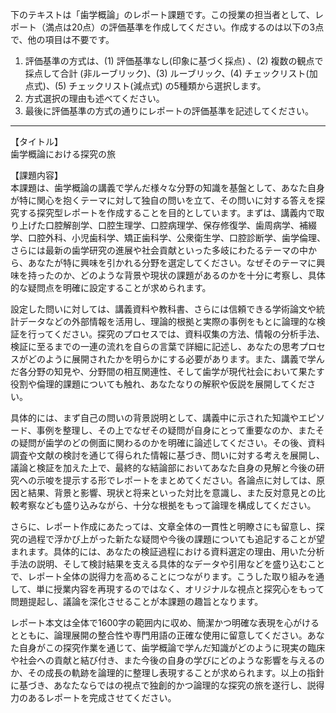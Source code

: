 下のテキストは「歯学概論」のレポート課題です。この授業の担当者として、レポート（満点は20点）の評価基準を作成してください。作成するのは以下の3点で、他の項目は不要です。

1. 評価基準の方式は、(1) 評価基準なし(印象に基づく採点) 、(2) 複数の観点で採点して合計  (非ルーブリック)、(3) ルーブリック、(4) チェックリスト(加点式)、(5) チェックリスト(減点式) の5種類から選択します。
2. 方式選択の理由も述べてください。
3. 最後に評価基準の方式の通りにレポートの評価基準を記述してください。

---------------------------------------
【タイトル】  
歯学概論における探究の旅

【課題内容】  
本課題は、歯学概論の講義で学んだ様々な分野の知識を基盤として、あなた自身が特に関心を抱くテーマに対して独自の問いを立て、その問いに対する答えを探究する探究型レポートを作成することを目的としています。まずは、講義内で取り上げた口腔解剖学、口腔生理学、口腔病理学、保存修復学、歯周病学、補綴学、口腔外科、小児歯科学、矯正歯科学、公衆衛生学、口腔診断学、歯学倫理、さらには最新の歯学研究の進展や社会貢献といった多岐にわたるテーマの中から、あなたが特に興味を引かれる分野を選定してください。なぜそのテーマに興味を持ったのか、どのような背景や現状の課題があるのかを十分に考察し、具体的な疑問点を明確に設定することが求められます。

設定した問いに対しては、講義資料や教科書、さらには信頼できる学術論文や統計データなどの外部情報を活用し、理論的根拠と実際の事例をもとに論理的な検証を行ってください。探究のプロセスでは、資料収集の方法、情報の分析手法、検証に至るまでの一連の流れを自らの言葉で詳細に記述し、あなたの思考プロセスがどのように展開されたかを明らかにする必要があります。また、講義で学んだ各分野の知見や、分野間の相互関連性、そして歯学が現代社会において果たす役割や倫理的課題についても触れ、あなたなりの解釈や仮説を展開してください。

具体的には、まず自己の問いの背景説明として、講義中に示された知識やエピソード、事例を整理し、その上でなぜその疑問が自身にとって重要なのか、またその疑問が歯学のどの側面に関わるのかを明確に論述してください。その後、資料調査や文献の検討を通じて得られた情報に基づき、問いに対する考えを展開し、議論と検証を加えた上で、最終的な結論部においてあなた自身の見解と今後の研究への示唆を提示する形でレポートをまとめてください。各論点に対しては、原因と結果、背景と影響、現状と将来といった対比を意識し、また反対意見との比較考察なども盛り込みながら、十分な根拠をもって論理を構成してください。

さらに、レポート作成にあたっては、文章全体の一貫性と明瞭さにも留意し、探究の過程で浮かび上がった新たな疑問や今後の課題についても追記することが望まれます。具体的には、あなたの検証過程における資料選定の理由、用いた分析手法の説明、そして検討結果を支える具体的なデータや引用などを盛り込むことで、レポート全体の説得力を高めることにつながります。こうした取り組みを通して、単に授業内容を再現するのではなく、オリジナルな視点と探究心をもって問題提起し、議論を深化させることが本課題の趣旨となります。

レポート本文は全体で1600字の範囲内に収め、簡潔かつ明確な表現を心がけるとともに、論理展開の整合性や専門用語の正確な使用に留意してください。あなた自身がこの探究作業を通じて、歯学概論で学んだ知識がどのように現実の臨床や社会への貢献と結び付き、また今後の自身の学びにどのような影響を与えるのか、その成長の軌跡を論理的に整理し表現することが求められます。以上の指針に基づき、あなたならではの視点で独創的かつ論理的な探究の旅を遂行し、説得力のあるレポートを完成させてください。